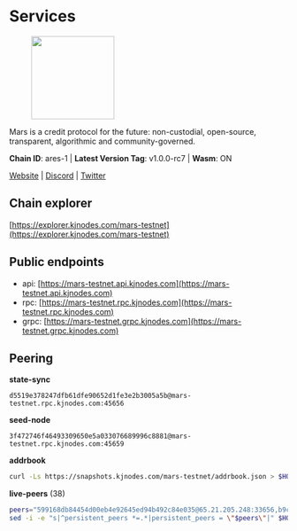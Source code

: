 # Services

<figure><img src="https://raw.githubusercontent.com/kj89/testnet_manuals/main/pingpub/logos/mars.png" width="150" alt=""><figcaption></figcaption></figure>

Mars is a credit protocol for the future: non-custodial,  open-source, transparent, algorithmic and community-governed.

**Chain ID**: ares-1 | **Latest Version Tag**: v1.0.0-rc7 | **Wasm**: ON

[Website](https://marsprotocol.io) | [Discord](https://discord.gg/marsprotocol) | [Twitter](https://twitter.com/mars_protocol)




## Chain explorer
[https://explorer.kjnodes.com/mars-testnet](https://explorer.kjnodes.com/mars-testnet)

## Public endpoints

* api: [https://mars-testnet.api.kjnodes.com](https://mars-testnet.api.kjnodes.com)
* rpc: [https://mars-testnet.rpc.kjnodes.com](https://mars-testnet.rpc.kjnodes.com)
* grpc: [https://mars-testnet.grpc.kjnodes.com](https://mars-testnet.grpc.kjnodes.com)

## Peering

**state-sync**

```text
d5519e378247dfb61dfe90652d1fe3e2b3005a5b@mars-testnet.rpc.kjnodes.com:45656
```

**seed-node**

```text
3f472746f46493309650e5a033076689996c8881@mars-testnet.rpc.kjnodes.com:45659
```

**addrbook**
```bash
curl -Ls https://snapshots.kjnodes.com/mars-testnet/addrbook.json > $HOME/.mars/config/addrbook.json
```

**live-peers** (38)
```bash
peers="599168db84454d00eb4e92645ed94b492c84e035@65.21.205.248:33656,b9c1fb604f314a0b7340bdf2c44fa85ad67ed2ad@38.242.241.61:20656,714dfd0efb57197bbcf96b1f8ce9c2cdafd84b72@185.245.183.172:39656,d5519e378247dfb61dfe90652d1fe3e2b3005a5b@65.109.68.190:45656,045143069de9f5e3e472148c08e3650c109ec52c@18.119.113.123:26656,3a0ce20f65ea3c6ad18938fa4d85f1c34b25ef1e@94.130.132.227:2120,e5577ecbf793ce92ce5993c4841a340a4c9db64b@65.108.204.119:46656,14ba3b19424301a6bb58c27663a0323a81866d5d@134.122.82.186:26656,77c8fe95cc4a1b977e03bda41f47a4fa3e867895@185.202.236.112:20656,8f50c04195cc82d0da34e33cfeb0daa694b14479@65.108.105.48:18556,18632bb94974e2038bd8a9345b05b3b45ae319eb@62.171.157.1:46656,1b4c9d74ca45ff542e8213446e9b384b311d0bea@65.108.200.248:55556,9feb8bf7075da9c767fc7e5ecccc32fd719a6a7a@194.163.159.163:20656,2f626cb709818afae893a8238946cd176748c622@170.64.188.161:20656,4b66ccb20f36e46b980b54f7cd96ee8c4b603a90@65.108.72.233:12656,d387afb4fb00f6c16e6adaee596cf2f75b328146@136.243.88.91:7240,7f21cf9379733e20978b2580892a30cb79a77acf@209.126.9.202:20656,869a21095b5cc387c6073785c76fba356a861710@95.217.232.137:26656,5c2a752c9b1952dbed075c56c600c3a79b58c395@178.211.139.77:27056,d25303bf07c7b1b24b079e45a4faef7a71e0d936@85.10.199.157:33656,465b47a9e3e26b385303791bc3c992f42b77393d@65.109.171.155:26656,c5a39b97f56d73185ceb904899c65ad8d1390364@199.175.98.135:26656,0d0aff593a7672e6b1b3a6898cecfed7624d7a82@141.94.73.93:60556,a841d3e526089172867a73b709fd14e1d9fb87bd@65.108.231.124:22656,50c30cc77743dd2adc133f27a8896af015bf5c6d@91.107.242.217:26656,7f7224da28d362569664faa0430d980982d232a5@144.126.128.215:20656,e8f573d581516235258229f4a86de34f98c0e1ad@173.212.223.170:28656,9683a018c2e6815b4f4f607d232d721329ae0a46@176.126.87.86:20656,8fe3d510b7458e78c9e3e00078043e9c84460a19@194.163.172.10:45656,fe8d614aa5899a97c11d0601ef50c3e7ce17d57b@65.108.233.109:18556,9d0a00d457f735bda2343abf632e8032a961f5d7@194.61.28.30:29656,1fabbd6ebca5b58715e8225af1560ca2e8172d47@80.254.8.54:26656,931d82351a5b96a1e9838008636b98c6e6b530bc@65.108.225.158:18556,0ac2700e7cb168727e28f77332f810fa9477b92a@108.61.201.223:20656,f487ab9ef00212a6e0763ab10e64658e1f14a1fc@38.242.235.176:46656,0a589d1ce953bb7acaaf5aa9002dfac36fc42649@199.175.98.136:26656,7342199e80976b052d8506cc5a56d1f9a1cbb486@65.21.89.54:26653,ade4d8bc8cbe014af6ebdf3cb7b1e9ad36f412c0@176.9.82.221:18556"
sed -i -e "s|^persistent_peers *=.*|persistent_peers = \"$peers\"|" $HOME/.mars/config/config.toml
```
